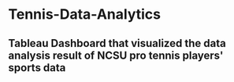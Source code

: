 # Tennis-Data-Analytics

## Tableau Dashboard that visualized the data analysis result of NCSU pro tennis players' sports data

